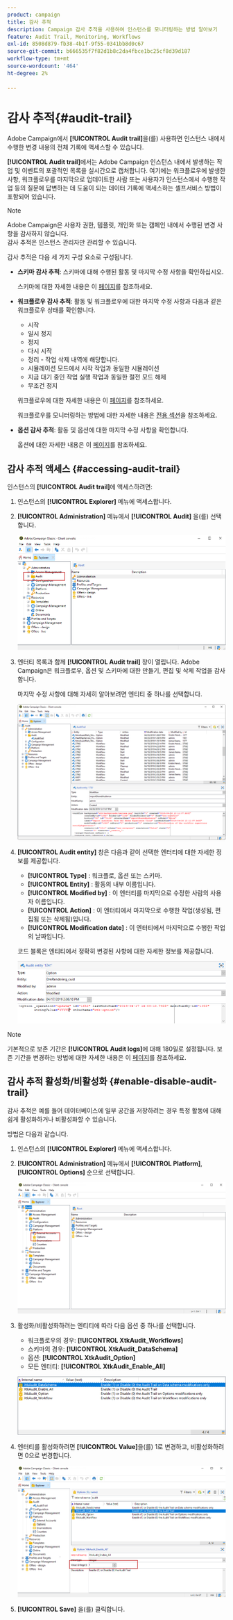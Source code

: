 ```yaml
---
product: campaign
title: 감사 추적
description: Campaign 감사 추적을 사용하여 인스턴스를 모니터링하는 방법 알아보기
feature: Audit Trail, Monitoring, Workflows
exl-id: 8508d879-fb38-4b1f-9f55-0341bb8d0c67
source-git-commit: b666535f7f82d1b8c2da4fbce1bc25cf8d39d187
workflow-type: tm+mt
source-wordcount: '464'
ht-degree: 2%

---
```


# 감사 추적{#audit-trail}



Adobe Campaign에서 **[!UICONTROL Audit trail]**&#x200B;을(를) 사용하면 인스턴스 내에서 수행한 변경 내용의 전체 기록에 액세스할 수 있습니다.

**[!UICONTROL Audit trail]**&#x200B;에서는 Adobe Campaign 인스턴스 내에서 발생하는 작업 및 이벤트의 포괄적인 목록을 실시간으로 캡처합니다. 여기에는 워크플로우에 발생한 사항, 워크플로우를 마지막으로 업데이트한 사람 또는 사용자가 인스턴스에서 수행한 작업 등의 질문에 답변하는 데 도움이 되는 데이터 기록에 액세스하는 셀프서비스 방법이 포함되어 있습니다.

>[!NOTE]
>
>Adobe Campaign은 사용자 권한, 템플릿, 개인화 또는 캠페인 내에서 수행된 변경 사항을 감사하지 않습니다.\
>감사 추적은 인스턴스 관리자만 관리할 수 있습니다.

감사 추적은 다음 세 가지 구성 요소로 구성됩니다.

* **스키마 감사 추적**: 스키마에 대해 수행된 활동 및 마지막 수정 사항을 확인하십시오.

  스키마에 대한 자세한 내용은 이 [페이지](../../configuration/using/data-schemas.md)를 참조하세요.

* **워크플로우 감사 추적**: 활동 및 워크플로우에 대한 마지막 수정 사항과 다음과 같은 워크플로우 상태를 확인합니다.

   * 시작
   * 일시 정지
   * 정지
   * 다시 시작
   * 정리 - 작업 삭제 내역에 해당합니다.
   * 시뮬레이션 모드에서 시작 작업과 동일한 시뮬레이션
   * 지금 대기 중인 작업 실행 작업과 동일한 절전 모드 해제
   * 무조건 정지

  워크플로우에 대한 자세한 내용은 이 [페이지](../../workflow/using/about-workflows.md)를 참조하세요.

  워크플로우를 모니터링하는 방법에 대한 자세한 내용은 [전용 섹션](../../workflow/using/monitoring-workflow-execution.md)을 참조하세요.

* **옵션 감사 추적**: 활동 및 옵션에 대한 마지막 수정 사항을 확인합니다.

  옵션에 대한 자세한 내용은 이 [페이지](../../installation/using/configuring-campaign-options.md)를 참조하세요.

## 감사 추적 액세스 {#accessing-audit-trail}

인스턴스의 **[!UICONTROL Audit trail]**&#x200B;에 액세스하려면:

1. 인스턴스의 **[!UICONTROL Explorer]** 메뉴에 액세스합니다.
1. **[!UICONTROL Administration]** 메뉴에서 **[!UICONTROL Audit]** 을(를) 선택합니다.

   ![](assets/audit_trail_1.png)

1. 엔터티 목록과 함께 **[!UICONTROL Audit trail]** 창이 열립니다. Adobe Campaign은 워크플로우, 옵션 및 스키마에 대한 만들기, 편집 및 삭제 작업을 감사합니다.

   마지막 수정 사항에 대해 자세히 알아보려면 엔티티 중 하나를 선택합니다.

   ![](assets/audit_trail_2.png)

1. **[!UICONTROL Audit entity]** 창은 다음과 같이 선택한 엔터티에 대한 자세한 정보를 제공합니다.

   * **[!UICONTROL Type]** : 워크플로, 옵션 또는 스키마.
   * **[!UICONTROL Entity]** : 활동의 내부 이름입니다.
   * **[!UICONTROL Modified by]** : 이 엔터티를 마지막으로 수정한 사람의 사용자 이름입니다.
   * **[!UICONTROL Action]** : 이 엔터티에서 마지막으로 수행한 작업(생성됨, 편집됨 또는 삭제됨)입니다.
   * **[!UICONTROL Modification date]** : 이 엔터티에서 마지막으로 수행한 작업의 날짜입니다.

   코드 블록은 엔티티에서 정확히 변경된 사항에 대한 자세한 정보를 제공합니다.

   ![](assets/audit_trail_3.png)

>[!NOTE]
>
>기본적으로 보존 기간은 **[!UICONTROL Audit logs]**&#x200B;에 대해 180일로 설정됩니다. 보존 기간을 변경하는 방법에 대한 자세한 내용은 이 [페이지](../../production/using/database-cleanup-workflow.md#deployment-wizard)를 참조하세요.

## 감사 추적 활성화/비활성화 {#enable-disable-audit-trail}

감사 추적은 예를 들어 데이터베이스에 일부 공간을 저장하려는 경우 특정 활동에 대해 쉽게 활성화하거나 비활성화할 수 있습니다.

방법은 다음과 같습니다.

1. 인스턴스의 **[!UICONTROL Explorer]** 메뉴에 액세스합니다.
1. **[!UICONTROL Administration]** 메뉴에서 **[!UICONTROL Platform]**, **[!UICONTROL Options]** 순으로 선택합니다.

   ![](assets/audit_trail_4.png)

1. 활성화/비활성화하려는 엔티티에 따라 다음 옵션 중 하나를 선택합니다.

   * 워크플로우의 경우: **[!UICONTROL XtkAudit_Workflows]**
   * 스키마의 경우: **[!UICONTROL XtkAudit_DataSchema]**
   * 옵션: **[!UICONTROL XtkAudit_Option]**
   * 모든 엔터티: **[!UICONTROL XtkAudit_Enable_All]**

   ![](assets/audit_trail_5.png)

1. 엔터티를 활성화하려면 **[!UICONTROL Value]**&#x200B;을(를) 1로 변경하고, 비활성화하려면 0으로 변경합니다.

   ![](assets/audit_trail_6.png)

1. **[!UICONTROL Save]** 을(를) 클릭합니다.
